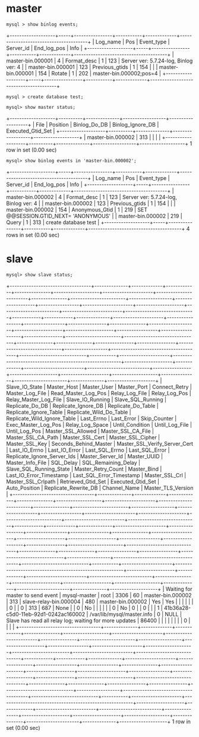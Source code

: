 # master

```
mysql > show binlog events;
```

+-------------------+-----+----------------+-----------+-------------+---------------------------------------+
| Log_name          | Pos | Event_type     | Server_id | End_log_pos | Info                                  |
+-------------------+-----+----------------+-----------+-------------+---------------------------------------+
| master-bin.000001 |   4 | Format_desc    |         1 |         123 | Server ver: 5.7.24-log, Binlog ver: 4 |
| master-bin.000001 | 123 | Previous_gtids |         1 |         154 |                                       |
| master-bin.000001 | 154 | Rotate         |         1 |         202 | master-bin.000002;pos=4               |
+-------------------+-----+----------------+-----------+-------------+---------------------------------------+

```
mysql > create database test;
```

```
mysql> show master status;
```

+-------------------+----------+--------------+------------------+-------------------+
| File              | Position | Binlog_Do_DB | Binlog_Ignore_DB | Executed_Gtid_Set |
+-------------------+----------+--------------+------------------+-------------------+
| master-bin.000002 |      313 |              |                  |                   |
+-------------------+----------+--------------+------------------+-------------------+
1 row in set (0.00 sec)

```
mysql> show binlog events in 'master-bin.000002';
```

+-------------------+-----+----------------+-----------+-------------+---------------------------------------+
| Log_name          | Pos | Event_type     | Server_id | End_log_pos | Info                                  |
+-------------------+-----+----------------+-----------+-------------+---------------------------------------+
| master-bin.000002 |   4 | Format_desc    |         1 |         123 | Server ver: 5.7.24-log, Binlog ver: 4 |
| master-bin.000002 | 123 | Previous_gtids |         1 |         154 |                                       |
| master-bin.000002 | 154 | Anonymous_Gtid |         1 |         219 | SET @@SESSION.GTID_NEXT= 'ANONYMOUS'  |
| master-bin.000002 | 219 | Query          |         1 |         313 | create database test                  |
+-------------------+-----+----------------+-----------+-------------+---------------------------------------+
4 rows in set (0.00 sec)


# slave

```
mysql> show slave status;
```

+----------------------------------+--------------+-------------+-------------+---------------+-------------------+---------------------+------------------------+---------------+-----------------------+------------------+-------------------+-----------------+---------------------+--------------------+------------------------+-------------------------+-----------------------------+------------+------------+--------------+---------------------+-----------------+-----------------+----------------+---------------+--------------------+--------------------+--------------------+-----------------+-------------------+----------------+-----------------------+-------------------------------+---------------+---------------+----------------+----------------+-----------------------------+------------------+--------------------------------------+----------------------------+-----------+---------------------+--------------------------------------------------------+--------------------+-------------+-------------------------+--------------------------+----------------+--------------------+--------------------+-------------------+---------------+----------------------+--------------+--------------------+
| Slave_IO_State                   | Master_Host  | Master_User | Master_Port | Connect_Retry | Master_Log_File   | Read_Master_Log_Pos | Relay_Log_File         | Relay_Log_Pos | Relay_Master_Log_File | Slave_IO_Running | Slave_SQL_Running | Replicate_Do_DB | Replicate_Ignore_DB | Replicate_Do_Table | Replicate_Ignore_Table | Replicate_Wild_Do_Table | Replicate_Wild_Ignore_Table | Last_Errno | Last_Error | Skip_Counter | Exec_Master_Log_Pos | Relay_Log_Space | Until_Condition | Until_Log_File | Until_Log_Pos | Master_SSL_Allowed | Master_SSL_CA_File | Master_SSL_CA_Path | Master_SSL_Cert | Master_SSL_Cipher | Master_SSL_Key | Seconds_Behind_Master | Master_SSL_Verify_Server_Cert | Last_IO_Errno | Last_IO_Error | Last_SQL_Errno | Last_SQL_Error | Replicate_Ignore_Server_Ids | Master_Server_Id | Master_UUID                          | Master_Info_File           | SQL_Delay | SQL_Remaining_Delay | Slave_SQL_Running_State                                | Master_Retry_Count | Master_Bind | Last_IO_Error_Timestamp | Last_SQL_Error_Timestamp | Master_SSL_Crl | Master_SSL_Crlpath | Retrieved_Gtid_Set | Executed_Gtid_Set | Auto_Position | Replicate_Rewrite_DB | Channel_Name | Master_TLS_Version |
+----------------------------------+--------------+-------------+-------------+---------------+-------------------+---------------------+------------------------+---------------+-----------------------+------------------+-------------------+-----------------+---------------------+--------------------+------------------------+-------------------------+-----------------------------+------------+------------+--------------+---------------------+-----------------+-----------------+----------------+---------------+--------------------+--------------------+--------------------+-----------------+-------------------+----------------+-----------------------+-------------------------------+---------------+---------------+----------------+----------------+-----------------------------+------------------+--------------------------------------+----------------------------+-----------+---------------------+--------------------------------------------------------+--------------------+-------------+-------------------------+--------------------------+----------------+--------------------+--------------------+-------------------+---------------+----------------------+--------------+--------------------+
| Waiting for master to send event | mysql-master | root        |        3306 |            60 | master-bin.000002 |                 313 | slave-relay-bin.000004 |           480 | master-bin.000002     | Yes              | Yes               |                 |                     |                    |                        |                         |                             |          0 |            |            0 |                 313 |             687 | None            |                |             0 | No                 |                    |                    |                 |                   |                |                     0 | No                            |             0 |               |              0 |                |                             |                1 | 41b36a28-c5d0-11eb-92d1-0242ac160002 | /var/lib/mysql/master.info |         0 |                NULL | Slave has read all relay log; waiting for more updates |              86400 |             |                         |                          |                |                    |                    |                   |             0 |                      |              |                    |
+----------------------------------+--------------+-------------+-------------+---------------+-------------------+---------------------+------------------------+---------------+-----------------------+------------------+-------------------+-----------------+---------------------+--------------------+------------------------+-------------------------+-----------------------------+------------+------------+--------------+---------------------+-----------------+-----------------+----------------+---------------+--------------------+--------------------+--------------------+-----------------+-------------------+----------------+-----------------------+-------------------------------+---------------+---------------+----------------+----------------+-----------------------------+------------------+--------------------------------------+----------------------------+-----------+---------------------+--------------------------------------------------------+--------------------+-------------+-------------------------+--------------------------+----------------+--------------------+--------------------+-------------------+---------------+----------------------+--------------+--------------------+
1 row in set (0.00 sec)



